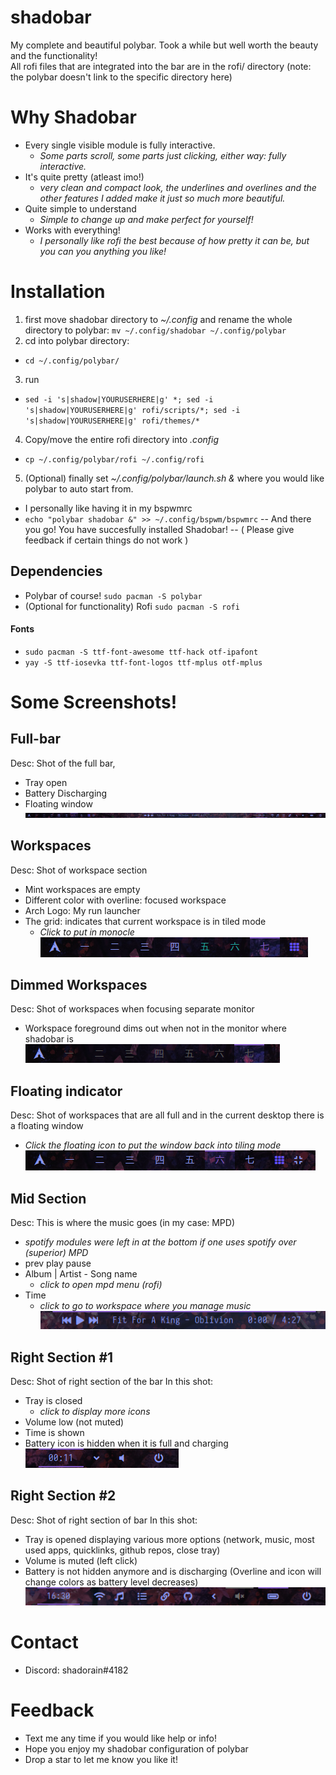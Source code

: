 # shadobar
My complete and beautiful polybar. Took a while but well worth the beauty and the functionality!  
All rofi files that are integrated into the bar are in the rofi/ directory (note: the polybar doesn't link to the specific directory here)  

# Why Shadobar
* Every single visible module is fully interactive.
  * *Some parts scroll, some parts just clicking, either way: fully interactive.*
* It's quite pretty (atleast imo!)
  * *very clean and compact look, the underlines and overlines and the other features I added make it just so much more beautiful.*
* Quite simple to understand
  * *Simple to change up and make perfect for yourself!*
* Works with everything!
  * *I personally like rofi the best because of how pretty it can be, but you can you anything you like!*


# Installation
1. first move shadobar directory to *~/.config* and rename the whole directory to polybar: `mv ~/.config/shadobar ~/.config/polybar`
2.  cd into polybar directory:
  * `cd ~/.config/polybar/`
3. run 
  * `sed -i 's|shadow|YOURUSERHERE|g' *; sed -i 's|shadow|YOURUSERHERE|g' rofi/scripts/*; sed -i 's|shadow|YOURUSERHERE|g' rofi/themes/*`
4. Copy/move the entire rofi directory into *.config*
  * `cp ~/.config/polybar/rofi ~/.config/rofi`
5. (Optional) finally set *~/.config/polybar/launch.sh &* where you would like polybar to auto start from.
  * I personally like having it in my bspwmrc
  * `echo "polybar shadobar &" >> ~/.config/bspwm/bspwmrc`
-- And there you go! You have succesfully installed Shadobar! --
     ( Please give feedback if certain things do not work )

## Dependencies
* Polybar of course! 
    `sudo pacman -S polybar`
* (Optional for functionality) Rofi 
    `sudo pacman -S rofi`

#### Fonts
* `sudo pacman -S ttf-font-awesome ttf-hack otf-ipafont`
* `yay -S ttf-iosevka ttf-font-logos ttf-mplus otf-mplus`


# Some Screenshots!
## Full-bar
Desc: Shot of the full bar,
* Tray open
* Battery Discharging
* Floating window
![Full-bar Shot](scrots/screeny5.png)

## Workspaces
Desc: Shot of workspace section
* Mint workspaces are empty
* Different color with overline: focused workspace
* Arch Logo: My run launcher
* The grid: indicates that current workspace is in tiled mode
  * *Click to put in monocle*
![Workspace + Run launcher shot](scrots/screeny7.png)

## Dimmed Workspaces
Desc: Shot of workspaces when focusing separate monitor
* Workspace foreground dims out when not in the monitor where shadobar is
![Dimmed workspaces](scrots/screeny6.png)

## Floating indicator
Desc: Shot of workspaces that are all full and in the current desktop there is a floating window
* *Click the floating icon to put the window back into tiling mode*
![Floating indicator](scrots/screeny4.png)

## Mid Section
Desc: This is where the music goes (in my case: MPD)
* *spotify modules were left in at the bottom if one uses spotify over (superior) MPD*
* prev play pause
* Album | Artist - Song name 
  * *click to open mpd menu (rofi)*
* Time
  * *click to go to workspace where you manage music*
![Mid Section](scrots/screeny2.png)

## Right Section #1
Desc: Shot of right section of the bar
In this shot:
* Tray is closed
  * *click to display more icons*
* Volume low (not muted)
* Time is shown
* Battery icon is hidden when it is full and charging
![Right Section #1](scrots/screeny1.png)

## Right Section #2
Desc: Shot of right section of bar
In this shot:
* Tray is opened displaying various more options (network, music, most used apps, quicklinks, github repos, close tray)
* Volume is muted (left click)
* Battery is not hidden anymore and is discharging (Overline and icon will change colors as battery level decreases)
![Right Section #2](scrots/screeny3.png)


# Contact
* Discord: shadorain#4182

# Feedback
* Text me any time if you would like help or info!
* Hope you enjoy my shadobar configuration of polybar
* Drop a star to let me know you like it!
